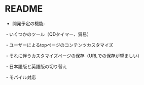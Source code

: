 # README

* 開発予定の機能:

・いくつかのツール（QDタイマー、貿易）

・ユーザーによるtopページのコンテンツカスタマイズ

・それに伴うカスタマイズページの保存（URLでの保存が望ましい）

・日本語版と英語版の切り替え

・モバイル対応

